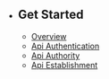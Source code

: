 - ## Get Started
    - [Overview](/{{route}}/{{version}}/overview)
    - [Api Authentication](/{{route}}/{{version}}/api_auth)
    - [Api Authority](/{{route}}/{{version}}/api_authority)
    - [Api Establishment](/{{route}}/{{version}}/api_establishment)
